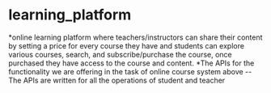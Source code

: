 # learning_platform
*online learning platform where teachers/instructors can share their content by setting a price for every course they have and students can explore various courses, search, and subscribe/purchase the course, once purchased they have access to the course and content.
*The APIs for the functionality we are offering in the task of online course system above -- The APIs are written for all the operations of student and teacher

